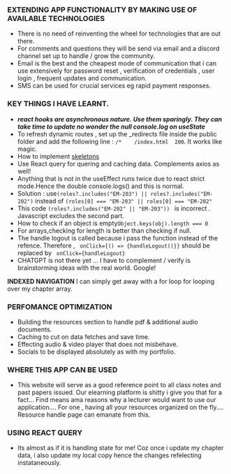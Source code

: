 ### EXTENDING APP FUNCTIONALITY BY MAKING USE OF AVAILABLE TECHNOLOGIES

- There is no need of reinventing the wheel for technologies that are out there.
- For comments and questions they will be send via email and a discord channel set up to handle / grow the community.
- Email is the best and the cheapest mode of communication that i can use extensively for password reset , verification of credentials , user login , frequent updates and communication.
- SMS can be used for crucial services eg rapid payment responses.

### KEY THINGS I HAVE LEARNT.

- **_react hooks are asynchronous nature. Use them sparingly. They can take time to update no wonder the null console.log on useState_**
- To refresh dynamic routes , set up the \_redirects file inside the public folder and add the following line : `/*    /index.html  200`. It works like magic.
- How to implement [skeletons](https://dev.to/jobpick/how-to-create-a-skeleton-loader-in-tailwindcss-38gh)
- Use React query for quering and caching data. Complements axios as well!
- Anything that is not in the useEffect runs twice due to react strict mode.Hence the double console.logs() and this is normal.
- Solution : use`(roles?.includes("EM-203") || roles?.includes("EM-202")` instead of `(roles[0] === "EM-203" || roles[0] === "EM-202"`
- This code `(roles?.includes("EM-202" || "EM-203")) ` is incorrect . Javascript excludes the second part.
- How to check if an object is empty`Object.keys(obj).length === 0`
- For arrays,checking for length is better than checking if null.
- The handle logout is called because i pass the function instead of the refence. Therefore , ` onClick={() => {handleLogout()}}` should be replaced by ` onClick={handleLogout}`
- CHATGPT is not there yet ... I have to complement / verify is brainstorming ideas with the real world. Google!

**INDEXED NAVIGATION** I can simply get away with a for loop for looping over my chapter array.

### PERFOMANCE OPTIMIZATION

- Building the resources section to handle pdf & additional audio documents.
- Caching to cut on data fetches and save time.
- Effecting audio & video player that does not misbehave.
- Socials to be displayed absolutely as with my portfolio.

### WHERE THIS APP CAN BE USED

- This website will serve as a good reference point to all class notes and past papers issued. Our elearning platform is shitty i give you that for a fact... Find means ama reasons why a lecturer would want to use our application.... For one , having all your resources organized on the fly.... Resource handle page can emanate from this.

### USING REACT QUERY

- Its almost as if it is handling state for me! Coz once i update my chapter data, i also update my local copy hence the changes refelecting instataneously.
